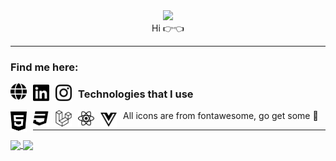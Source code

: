 
<div id="header" align="center">
  <img src="https://media1.giphy.com/media/v1.Y2lkPTc5MGI3NjExa2J5eTFuY3g5aTc1dmJ5aHNzMGVobHo1OXo4Z2Vlc3U0bHQ4MGlubyZlcD12MV9pbnRlcm5hbF9naWZfYnlfaWQmY3Q9Zw/S9oNGC1E42VT2JRysv/giphy.gif" width="100"/><br>
  Hi 👉👈
</div>

---

### Find me here:
<a href="https://kamilplhh.smallhost.pl">
    <img align="left" alt="Visual Studio Code" width="26px" src="./img/web.svg" style="padding-right:10px; color:white;" />
</a>
<a href="https://www.linkedin.com/in/kamil-czekotas-746684277/">
    <img align="left" alt="Visual Studio Code" width="26px" src="./img/linkedin.svg" style="padding-right:10px;" />
</a>
<a href="https://www.instagram.com/kamil_plhh/">
    <img align="left" alt="Visual Studio Code" width="26px" src="./img/instagram.svg" style="padding-right:10px;" />
</a>

### Technologies that I use
<img align="left" alt="Visual Studio Code" width="26px" src="./img/html5.svg" style="padding-right:10px;" />
<img align="left" alt="Visual Studio Code" width="26px" src="./img/css3.svg" style="padding-right:10px;" />
<img align="left" alt="Visual Studio Code" width="26px" src="./img/laravel.svg" style="padding-right:10px;" />
<img align="left" alt="Visual Studio Code" width="26px" src="./img/react.svg" style="padding-right:10px;" />
<img align="left" alt="Visual Studio Code" width="26px" src="./img/vuejs.svg" style="padding-right:10px;" />

All icons are from fontawesome, go get some 🙈

---
<a href="https://github.com/DenverCoder1/github-readme-streak-stats">
  <img height=200 align="center" src="https://streak-stats.demolab.com?user=kamilplhh&theme=synthwave&hide_border=true&card_width=370" />
</a>

<a href="https://github.com/anuraghazra/convoychat">
  <img height=200 align="center" src="https://github-readme-stats.vercel.app/api/top-langs?username=kamilplhh&layout=compact&langs_count=8&card_width=370&show_icons=true&theme=synthwave&hide_border=true" />
</a>

